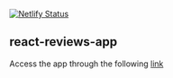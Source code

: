 ﻿[![Netlify Status](https://api.netlify.com/api/v1/badges/1e06bf97-9745-44b1-850e-2e8fe32effec/deploy-status)](https://app.netlify.com/sites/massari-review/deploys)
 ## react-reviews-app
 
 Access the app through the following [link](https://massari-review.netlify.app/)

